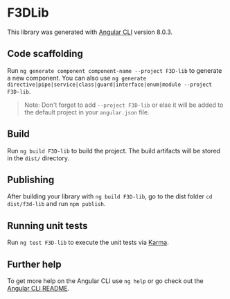 # F3DLib

This library was generated with [Angular CLI](https://github.com/angular/angular-cli) version 8.0.3.

## Code scaffolding

Run `ng generate component component-name --project F3D-lib` to generate a new component. You can also use `ng generate directive|pipe|service|class|guard|interface|enum|module --project F3D-lib`.
> Note: Don't forget to add `--project F3D-lib` or else it will be added to the default project in your `angular.json` file. 

## Build

Run `ng build F3D-lib` to build the project. The build artifacts will be stored in the `dist/` directory.

## Publishing

After building your library with `ng build F3D-lib`, go to the dist folder `cd dist/f3d-lib` and run `npm publish`.

## Running unit tests

Run `ng test F3D-lib` to execute the unit tests via [Karma](https://karma-runner.github.io).

## Further help

To get more help on the Angular CLI use `ng help` or go check out the [Angular CLI README](https://github.com/angular/angular-cli/blob/master/README.md).
